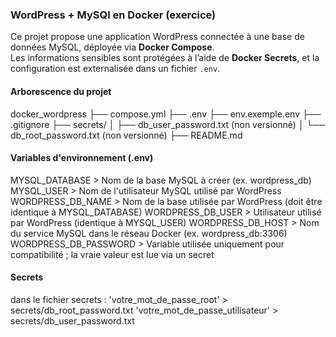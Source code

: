 ### WordPress + MySQl en Docker (exercice)
Ce projet propose une application WordPress connectée à une base de données MySQL, déployée via **Docker Compose**.  
Les informations sensibles sont protégées à l’aide de **Docker Secrets**, et la configuration est externalisée dans un fichier `.env`.

#### Arborescence du projet 
docker_wordpress
├── compose.yml
├── .env
├── env.exemple.env
├── .gitignore 
├── secrets/
│   ├── db_user_password.txt (non versionné)
│   └── db_root_password.txt (non versionné)
├── README.md

#### Variables d'environnement (.env)
MYSQL_DATABASE > Nom de la base MySQL à créer (ex. wordpress_db)
MYSQL_USER > Nom de l'utilisateur MySQL utilisé par WordPress
WORDPRESS_DB_NAME > Nom de la base utilisée par WordPress (doit être identique à MYSQL_DATABASE)
WORDPRESS_DB_USER > Utilisateur utilisé par WordPress (identique à MYSQL_USER)
WORDPRESS_DB_HOST > Nom du service MySQL dans le réseau Docker (ex. wordpress_db:3306)
WORDPRESS_DB_PASSWORD > Variable utilisée uniquement pour compatibilité ; la vraie valeur est lue via un secret

#### Secrets 
dans le fichier secrets : 
'votre_mot_de_passe_root' > secrets/db_root_password.txt
'votre_mot_de_passe_utilisateur' > secrets/db_user_password.txt





